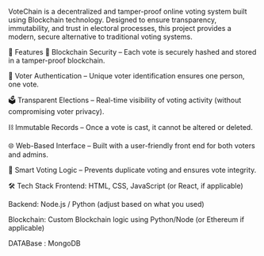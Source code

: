 VoteChain is a decentralized and tamper-proof online voting system built using Blockchain technology. Designed to ensure transparency, immutability, and trust in electoral processes, this project provides a modern, secure alternative to traditional voting systems.

🚀 Features
🔐 Blockchain Security – Each vote is securely hashed and stored in a tamper-proof blockchain.

👤 Voter Authentication – Unique voter identification ensures one person, one vote.

🗳️ Transparent Elections – Real-time visibility of voting activity (without compromising voter privacy).

⛓️ Immutable Records – Once a vote is cast, it cannot be altered or deleted.

🌐 Web-Based Interface – Built with a user-friendly front end for both voters and admins.

🧠 Smart Voting Logic – Prevents duplicate voting and ensures vote integrity.

🛠️ Tech Stack
Frontend: HTML, CSS, JavaScript (or React, if applicable)

Backend: Node.js / Python (adjust based on what you used)

Blockchain: Custom Blockchain logic using Python/Node (or Ethereum if applicable)

DATABase : MongoDB
